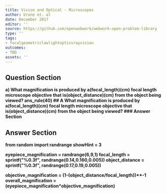 ```yaml
---
title: Vision and Optical - Microscopes
author: Urone et. al
date: December 2017
editor: ''
source: https://github.com/openwebwork/webwork-open-problem-library
type: ''
tags:
- focalgeometriclawlightopticsrayvision
outcomes:
- TBD
assets: ''
---
```


## Question Section 

<b>
a) What magnification is produced by a(focal_length)(cm) focal length microscope objective that is(object_distance)(cm) from the object being viewed? 
ans_rule(40)
## A
What magnification is produced by a(focal_length)(cm) focal length microscope objective that is(object_distance)(cm) from the object being viewed? 
### Answer Section


## Answer Section

from random import randrange
showHint = 3

eyepiece_magnification = randrange(6,9,1)
focal_length = sprintf("%0.3f", randrange(0.14,0.160,0.005))
object_distance = sprintf("%0.3f", randrange(0.17,0.19,0.005))

objective_magnification = (1-(object_distance/focal_length))**-1
overall_magnification = (eyepiece_magnification*objective_magnification)